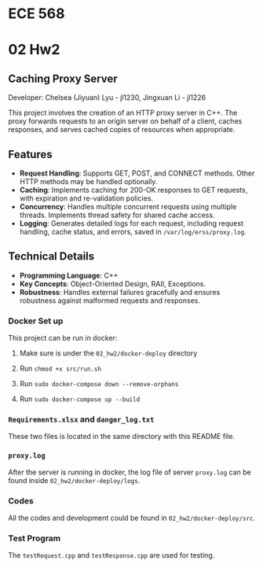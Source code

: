 # ECE 568
# 02 Hw2

## Caching Proxy Server

Developer: Chelsea (Jiyuan) Lyu - jl1230,
           Jingxuan Li - jl1226
           
This project involves the creation of an HTTP proxy server in C++. The proxy forwards requests to an origin server on behalf of a client, caches responses, and serves cached copies of resources when appropriate.

## Features

- **Request Handling**: Supports GET, POST, and CONNECT methods. Other HTTP methods may be handled optionally.
- **Caching**: Implements caching for 200-OK responses to GET requests, with expiration and re-validation policies.
- **Concurrency**: Handles multiple concurrent requests using multiple threads. Implements thread safety for shared cache access.
- **Logging**: Generates detailed logs for each request, including request handling, cache status, and errors, saved in `/var/log/erss/proxy.log`.

## Technical Details

- **Programming Language**: C++
- **Key Concepts**: Object-Oriented Design, RAII, Exceptions.
- **Robustness**: Handles external failures gracefully and ensures robustness against malformed requests and responses.



### Docker Set up

This project can be run in docker:

1. Make sure is under the `02_hw2/docker-deploy` directory

2. Run `chmod +x src/run.sh`

3. Run `sudo docker-compose down --remove-orphans`

4. Run `sudo docker-compose up --build`

### `Requirements.xlsx` and `danger_log.txt`

These two files is located in the same directory with this README file.

### `proxy.log`

After the server is running in docker, the log file of server `proxy.log` can be found inside `02_hw2/docker-deploy/logs`.

### Codes

All the codes and development could be found in `02_hw2/docker-deploy/src`.

### Test Program

The `testRequest.cpp` and `testResponse.cpp` are used for testing. 
